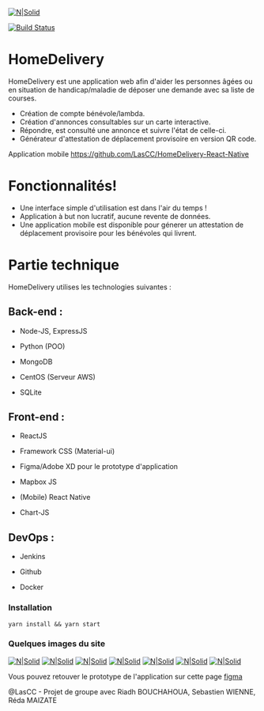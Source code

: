 [![N|Solid](https://i.imgur.com/ST14JGn.png)]()

[![Build Status](http://3.90.31.250:8080/buildStatus/icon?job=React-CI)](https://github.com/LasCC/HomeDelivery)

# HomeDelivery

HomeDelivery est une application web afin d'aider les personnes âgées ou en situation de handicap/maladie de déposer une demande avec sa liste de courses.

- Création de compte bénévole/lambda.
- Création d'annonces consultables sur un carte interactive.
- Répondre, est consulté une annonce et suivre l'état de celle-ci.
- Générateur d'attestation de déplacement provisoire en version QR code.

Application mobile https://github.com/LasCC/HomeDelivery-React-Native

# Fonctionnalités!

- Une interface simple d'utilisation est dans l'air du temps !
- Application à but non lucratif, aucune revente de données.
- Une application mobile est disponible pour génerer un attestation de déplacement provisoire pour les bénévoles qui livrent.

# Partie technique

HomeDelivery utilises les technologies suivantes :

## Back-end :

- Node-JS, ExpressJS

- Python (POO)

- MongoDB

- CentOS (Serveur AWS)

- SQLite

## Front-end :

- ReactJS

- Framework CSS (Material-ui)

- Figma/Adobe XD pour le prototype d'application

- Mapbox JS

- (Mobile) React Native

- Chart-JS

## DevOps :

- Jenkins

- Github

- Docker

### Installation

```
yarn install && yarn start
```

### Quelques images du site

[![N|Solid](https://i.imgur.com/fdMbcXo.png)](https://i.imgur.com/fdMbcXo.png)
[![N|Solid](https://i.imgur.com/aJyxJr1.png)](https://i.imgur.com/aJyxJr1.png)
[![N|Solid](https://i.imgur.com/MR4ycBV.png)](https://i.imgur.com/MR4ycBV.png)
[![N|Solid](https://i.imgur.com/6Y1o9fV.png)](https://i.imgur.com/6Y1o9fV.png)
[![N|Solid](https://i.imgur.com/UFFNOVi.jpg)](https://i.imgur.com/UFFNOVi.jpg)
[![N|Solid](https://i.imgur.com/Zss419J.png)](https://i.imgur.com/Zss419J.png)
[![N|Solid](https://i.imgur.com/gmTG5V0.png)](https://i.imgur.com/gmTG5V0.png)

Vous pouvez retouver le prototype de l'application sur cette page [figma](https://www.figma.com/file/Mkkz9zZjbRyFRKGctyFuGw/HomeDelivery?node-id=0%3A1 "Protoytpe de l'application")

@LasCC - Projet de groupe avec Riadh BOUCHAHOUA, Sebastien WIENNE, Réda MAIZATE
